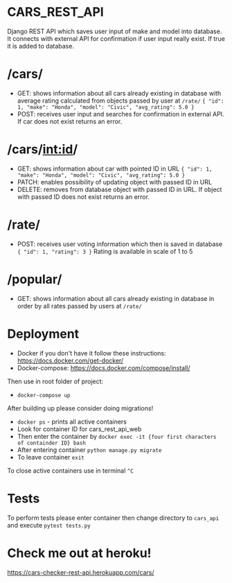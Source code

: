 # CARS_REST_API

Django REST API which saves user input of make and model into database. It connects with external API for confirmation
if user input really exist. If true it is added to database.

# /cars/

- GET: shows information about all cars already existing in database with average rating calculated from objects passed
  by user at `/rate/`
  `{
  "id": 1,
  "make": "Honda",
  "model": "Civic",
  "avg_rating": 5.0 }`
- POST: receives user input and searches for confirmation in external API. If car does not exist returns an error.

# /cars/<int:id>/

- GET: shows information about car with pointed ID in URL `{
  "id": 1,
  "make": "Honda",
  "model": "Civic",
  "avg_rating": 5.0 }`
- PATCH: enables possibility of updating object with passed ID in URL
- DELETE: removes from database object with passed ID in URL. If object with passed ID does not exist returns an error.

# /rate/

- POST: receives user voting information which then is saved in database `{
  "id": 1,
  "rating": 3 }`
  Rating is available in scale of 1 to 5

# /popular/

- GET: shows information about all cars already existing in database in order by all rates passed by users at `/rate/`

# Deployment

- Docker if you don't have it follow these instructions: https://docs.docker.com/get-docker/
- Docker-compose: https://docs.docker.com/compose/install/

Then use in root folder of project:
- `docker-compose up`

After building up please consider doing migrations!
- `docker ps` - prints all active containers
- Look for container ID for cars_rest_api_web
- Then enter the container by `docker exec -it {four first characters of containder ID} bash`
- After entering container `python manage.py migrate`
- To leave container `exit`

To close active containers use in terminal `^C`

# Tests

To perform tests please enter container then change directory to `cars_api` and execute `pytest tests.py`

# Check me out at heroku!
https://cars-checker-rest-api.herokuapp.com/cars/
